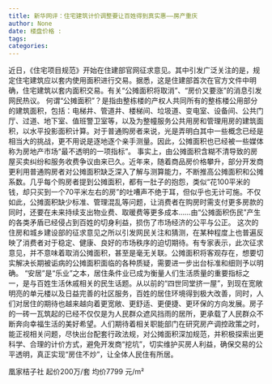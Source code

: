 ```yaml
---
title: 新华网评：住宅建筑计价调整要让百姓得到真实惠——房产重庆
author: None
date: 楼盘价格 : 
tags: 
categories: 
---
```

                        
<!-- more -->
近日，《住宅项目规范》开始在住建部官网征求意见。其中引发广泛关注的是，规定住宅建筑应以套内使用面积进行交易。据悉，这是住建部首次在官方文件中明确，住宅建筑以套内面积交易。有关“公摊面积将取消”、“房价又要涨”的消息引发网民热议。
何谓“公摊面积”？是指由整栋楼的产权人共同所有的整栋楼公用部分的建筑面积，包括：电梯井、管道井、楼梯间、垃圾道、变电室、设备间、公共门厅、过道、地下室、值班警卫室等，以及为整幢服务公共用房和管理用房的建筑面积，以水平投影面积计算。对于普通购房者来说，光是弄明白其中一些概念已经是相当大的挑战，更不用说是逐地逐个亲手测量。因此，公摊面积也已经被一些媒体称为房地产市场“最不透明的一项指标”。
事实上，由公摊面积含糊不清导致的房屋买卖纠纷和服务收费争议由来已久。近年来，随着商品房价格攀升，部分开发商更利用普通购房者对公摊面积缺乏深入了解与测算能力，不断推高公摊面积和公摊系数。几乎每个购房者提到公摊面积，都有一肚子的抱怨，类似“花100平米的钱，却只买到一个70平米左右的房”的吐嘈声不绝于耳，但似乎也无计可施。不仅如此，公摊面积缺少标准、管理混乱等问题，让消费者在购房时需支付更多房款的同时，还要在未来持续支出物业费、取暖费等更多成本……由“公摊面积伤民”产生的各类矛盾已经侵占到百姓的切身利益，损伤了市场经济的公平与公正。
这次的住房和城乡建设部的征求意见之所以引发网民关注和猜测，在某种程度上也普遍反映了消费者对于稳定、健康、良好的市场秩序的迫切期待。有专家表示，此次征求意见，并不意味着取消公摊面积，甚至是毫无关联。公摊面积将客观存在，想要切实解决长期被诟病的公摊面积面临的各种质疑，需要进一步出台标准和细则予以明确。
“安居”是“乐业”之本，居住条件业已成为衡量人们生活质量的重要指标之一，是与百姓生活休戚相关的民生话题。从以前的“四世同堂挤一屋”，到现在宽敞明亮的单元楼以及日益完善的社区服务，百姓的居住环境得到极大改善，同时，人们对居住的期待也越来越向着更宽敞、更舒适、更便捷、更环保的方向发展。房子的一砖一瓦筑起的已经不仅仅是为人民群众遮风挡雨的居所，更承载了人民群众不断奔向幸福生活的美好希望。人们期待着相关职能部门在研究房产调控政策之时，能正视相关问题，尽快出台配套行政法规，对公摊面积深加规范，并积极探索出更科学、合理的计价方式，避免开发商“挖坑”，切实维护买房人利益，确保交易的公平透明，真正实现“房住不炒”，让全体人民住有所居。
                        
                        
                        
                        
                                        
                    
                    
                
                    
                    
                    
                
                    
                
凰家桔子社
起价200万/套
均价7799 元/m²
	                        
	                    
	                        
	                    
